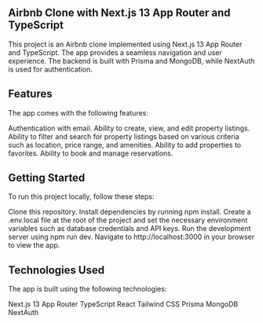 ## Airbnb Clone with Next.js 13 App Router and TypeScript
This project is an Airbnb clone implemented using Next.js 13 App Router and TypeScript. The app provides a seamless navigation and user experience. The backend is built with Prisma and MongoDB, while NextAuth is used for authentication.

## Features
The app comes with the following features:

Authentication with email.
Ability to create, view, and edit property listings.
Ability to filter and search for property listings based on various criteria such as location, price range, and amenities.
Ability to add properties to favorites.
Ability to book and manage reservations.
## Getting Started
To run this project locally, follow these steps:

Clone this repository.
Install dependencies by running npm install.
Create a .env.local file at the root of the project and set the necessary environment variables such as database credentials and API keys. 
Run the development server using npm run dev.
Navigate to http://localhost:3000 in your browser to view the app.

## Technologies Used
The app is built using the following technologies:

Next.js 13 App Router
TypeScript
React
Tailwind CSS
Prisma
MongoDB
NextAuth
